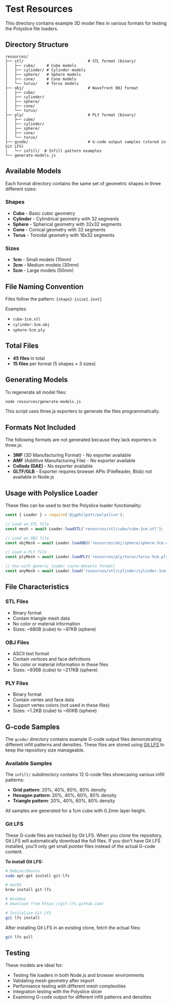# Test Resources

This directory contains example 3D model files in various formats for testing the Polyslice file loaders.

## Directory Structure

```
resources/
├── stl/                            # STL format (binary)
│   ├── cube/     # Cube models
│   ├── cylinder/ # Cylinder models
│   ├── sphere/   # Sphere models
│   ├── cone/     # Cone models
│   └── torus/    # Torus models
├── obj/                            # Wavefront OBJ format
│   ├── cube/
│   ├── cylinder/
│   ├── sphere/
│   ├── cone/
│   └── torus/
├── ply/                            # PLY format (binary)
│   ├── cube/
│   ├── cylinder/
│   ├── sphere/
│   ├── cone/
│   └── torus/
├── gcode/                          # G-code output samples (stored in Git LFS)
│   └── infill/  # Infill pattern examples
└── generate-models.js
```

## Available Models

Each format directory contains the same set of geometric shapes in three different sizes:

### Shapes
- **Cube** - Basic cubic geometry
- **Cylinder** - Cylindrical geometry with 32 segments
- **Sphere** - Spherical geometry with 32x32 segments
- **Cone** - Conical geometry with 32 segments
- **Torus** - Toroidal geometry with 16x32 segments

### Sizes
- **1cm** - Small models (10mm)
- **3cm** - Medium models (30mm)
- **5cm** - Large models (50mm)

## File Naming Convention

Files follow the pattern: `{shape}-{size}.{ext}`

Examples:
- `cube-1cm.stl`
- `cylinder-3cm.obj`
- `sphere-5cm.ply`

## Total Files

- **45 files** in total
- **15 files** per format (5 shapes × 3 sizes)

## Generating Models

To regenerate all model files:

```bash
node resources/generate-models.js
```

This script uses three.js exporters to generate the files programmatically.

## Formats Not Included

The following formats are not generated because they lack exporters in three.js:

- **3MF** (3D Manufacturing Format) - No exporter available
- **AMF** (Additive Manufacturing File) - No exporter available
- **Collada (DAE)** - No exporter available
- **GLTF/GLB** - Exporter requires browser APIs (FileReader, Blob) not available in Node.js

## Usage with Polyslice Loader

These files can be used to test the Polyslice loader functionality:

```javascript
const { Loader } = require('@jgphilpott/polyslice');

// Load an STL file
const mesh = await Loader.loadSTL('resources/stl/cube/cube-1cm.stl');

// Load an OBJ file
const objMesh = await Loader.loadOBJ('resources/obj/sphere/sphere-3cm.obj');

// Load a PLY file
const plyMesh = await Loader.loadPLY('resources/ply/torus/torus-5cm.ply');

// Use with generic loader (auto-detects format)
const anyMesh = await Loader.load('resources/stl/cylinder/cylinder-1cm.stl');
```

## File Characteristics

### STL Files
- Binary format
- Contain triangle mesh data
- No color or material information
- Sizes: ~680B (cube) to ~97KB (sphere)

### OBJ Files
- ASCII text format
- Contain vertices and face definitions
- No color or material information in these files
- Sizes: ~936B (cube) to ~217KB (sphere)

### PLY Files
- Binary format
- Contain vertex and face data
- Support vertex colors (not used in these files)
- Sizes: ~1.2KB (cube) to ~60KB (sphere)

## G-code Samples

The `gcode/` directory contains example G-code output files demonstrating different infill patterns and densities. These files are stored using [Git LFS](https://git-lfs.github.com/) to keep the repository size manageable.

### Available Samples

The `infill/` subdirectory contains 12 G-code files showcasing various infill patterns:

- **Grid pattern**: 20%, 40%, 60%, 80% density
- **Hexagon pattern**: 20%, 40%, 60%, 80% density  
- **Triangle pattern**: 20%, 40%, 60%, 80% density

All samples are generated for a 1cm cube with 0.2mm layer height.

### Git LFS

These G-code files are tracked by Git LFS. When you clone the repository, Git LFS will automatically download the full files. If you don't have Git LFS installed, you'll only get small pointer files instead of the actual G-code content.

**To install Git LFS:**

```bash
# Debian/Ubuntu
sudo apt-get install git-lfs

# macOS
brew install git-lfs

# Windows
# Download from https://git-lfs.github.com/

# Initialize Git LFS
git lfs install
```

After installing Git LFS in an existing clone, fetch the actual files:

```bash
git lfs pull
```

## Testing

These models are ideal for:
- Testing file loaders in both Node.js and browser environments
- Validating mesh geometry after import
- Performance testing with different mesh complexities
- Integration testing with the Polyslice slicer
- Examining G-code output for different infill patterns and densities

